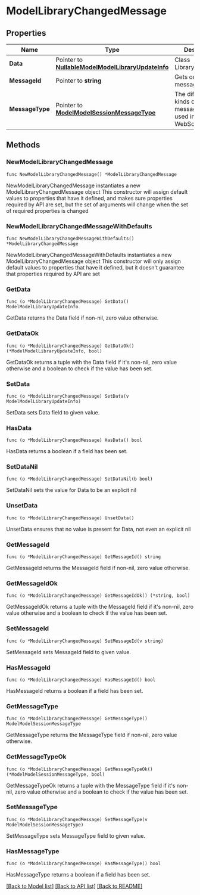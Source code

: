 # ModelLibraryChangedMessage

## Properties

Name | Type | Description | Notes
------------ | ------------- | ------------- | -------------
**Data** | Pointer to [**NullableModelModelLibraryUpdateInfo**](ModelLibraryUpdateInfo.md) | Class LibraryUpdateInfo. | [optional] 
**MessageId** | Pointer to **string** | Gets or sets the message id. | [optional] 
**MessageType** | Pointer to [**ModelModelSessionMessageType**](ModelSessionMessageType.md) | The different kinds of messages that are used in the WebSocket api. | [optional] [readonly] [default to MODELMODELSESSIONMESSAGETYPE_LIBRARY_CHANGED]

## Methods

### NewModelLibraryChangedMessage

`func NewModelLibraryChangedMessage() *ModelLibraryChangedMessage`

NewModelLibraryChangedMessage instantiates a new ModelLibraryChangedMessage object
This constructor will assign default values to properties that have it defined,
and makes sure properties required by API are set, but the set of arguments
will change when the set of required properties is changed

### NewModelLibraryChangedMessageWithDefaults

`func NewModelLibraryChangedMessageWithDefaults() *ModelLibraryChangedMessage`

NewModelLibraryChangedMessageWithDefaults instantiates a new ModelLibraryChangedMessage object
This constructor will only assign default values to properties that have it defined,
but it doesn't guarantee that properties required by API are set

### GetData

`func (o *ModelLibraryChangedMessage) GetData() ModelModelLibraryUpdateInfo`

GetData returns the Data field if non-nil, zero value otherwise.

### GetDataOk

`func (o *ModelLibraryChangedMessage) GetDataOk() (*ModelModelLibraryUpdateInfo, bool)`

GetDataOk returns a tuple with the Data field if it's non-nil, zero value otherwise
and a boolean to check if the value has been set.

### SetData

`func (o *ModelLibraryChangedMessage) SetData(v ModelModelLibraryUpdateInfo)`

SetData sets Data field to given value.

### HasData

`func (o *ModelLibraryChangedMessage) HasData() bool`

HasData returns a boolean if a field has been set.

### SetDataNil

`func (o *ModelLibraryChangedMessage) SetDataNil(b bool)`

 SetDataNil sets the value for Data to be an explicit nil

### UnsetData
`func (o *ModelLibraryChangedMessage) UnsetData()`

UnsetData ensures that no value is present for Data, not even an explicit nil
### GetMessageId

`func (o *ModelLibraryChangedMessage) GetMessageId() string`

GetMessageId returns the MessageId field if non-nil, zero value otherwise.

### GetMessageIdOk

`func (o *ModelLibraryChangedMessage) GetMessageIdOk() (*string, bool)`

GetMessageIdOk returns a tuple with the MessageId field if it's non-nil, zero value otherwise
and a boolean to check if the value has been set.

### SetMessageId

`func (o *ModelLibraryChangedMessage) SetMessageId(v string)`

SetMessageId sets MessageId field to given value.

### HasMessageId

`func (o *ModelLibraryChangedMessage) HasMessageId() bool`

HasMessageId returns a boolean if a field has been set.

### GetMessageType

`func (o *ModelLibraryChangedMessage) GetMessageType() ModelModelSessionMessageType`

GetMessageType returns the MessageType field if non-nil, zero value otherwise.

### GetMessageTypeOk

`func (o *ModelLibraryChangedMessage) GetMessageTypeOk() (*ModelModelSessionMessageType, bool)`

GetMessageTypeOk returns a tuple with the MessageType field if it's non-nil, zero value otherwise
and a boolean to check if the value has been set.

### SetMessageType

`func (o *ModelLibraryChangedMessage) SetMessageType(v ModelModelSessionMessageType)`

SetMessageType sets MessageType field to given value.

### HasMessageType

`func (o *ModelLibraryChangedMessage) HasMessageType() bool`

HasMessageType returns a boolean if a field has been set.


[[Back to Model list]](../README.md#documentation-for-models) [[Back to API list]](../README.md#documentation-for-api-endpoints) [[Back to README]](../README.md)


